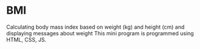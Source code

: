 # BMI
Calculating body mass index based on weight (kg) and height (cm) and displaying messages about weight
This mini program is programmed using HTML, CSS, JS.
